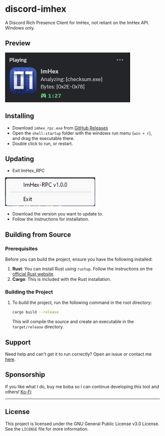 # discord-imhex

A Discord Rich Presence Client for ImHex, not reliant on the ImHex API. 
Windows only.

## Preview

![RPC](img/examplerpc.png?raw=true)

## Installing

- Download `imhex_rpc.exe` from [GitHub Releases](https://github.com/Atropa-Solanaceae/ImHex-Discord-RPC/releases/latest)
- Open the `shell:startup` folder with the windows run menu (`win + r`), and drag the executable there.
- Double click to run, or restart.

## Updating

- Exit ImHex_RPC

![exit](img/exit.png?raw=true)

- Download the version you want to update to.
- Follow the instructions for installation.

## Building from Source

### Prerequisites

Before you can build the project, ensure you have the following installed:

1. **Rust**: You can install Rust using `rustup`. Follow the instructions on the [official Rust website](https://www.rust-lang.org/tools/install).
2. **Cargo**: This is included with the Rust installation.

### Building the Project

1. To build the project, run the following command in the root directory:

   ```bash
   cargo build --release
   ```

   This will compile the source and create an executable in the `target/release` directory.

## Support

Need help and can't get it to run correctly? Open an issue or contact me [here](https://solanaceae.xyz/).

## Sponsorship

If you like what I do, buy me boba so I can continue developing this tool and others!
[Ko-Fi](https://ko-fi.com/solanaceae)

---

## License

This project is licensed under the GNU General Public License v3.0 License. See the `LICENSE` file for more information.
